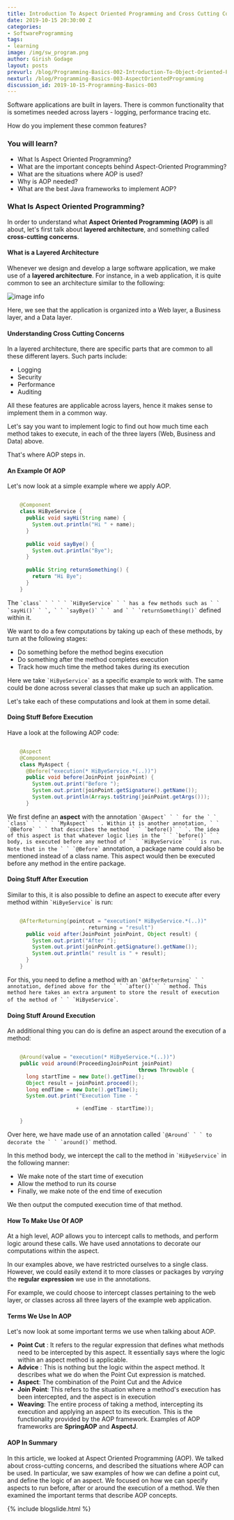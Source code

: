 ```yaml
---
title: Introduction To Aspect Oriented Programming and Cross Cutting Concerns
date: 2019-10-15 20:30:00 Z
categories:
- SoftwareProgramming
tags:
- learning
image: /img/sw_program.png
author: Girish Godage
layout: posts
prevurl: /blog/Programming-Basics-002-Introduction-To-Object-Oriented-Programming
nexturl: /blog/Programming-Basics-003-AspectOrientedProgramming
discussion_id: 2019-10-15-Programming-Basics-003
---
```


Software applications are built in layers. There is common functionality that is sometimes needed across layers - logging, performance tracing etc.

How do you implement these common features?

### You will learn?

* What Is Aspect Oriented Programming?
* What are the important concepts behind Aspect-Oriented Programming? 
* What are the situations where AOP is used?
* Why is AOP needed?
* What are the best Java frameworks to implement AOP?

### What Is Aspect Oriented Programming?

In order to understand what **Aspect Oriented Programming (AOP)** is all about, let's first talk about **layered architecture**, and  something called **cross-cutting concerns**.

#### What is a Layered Architecture

Whenever we design and develop a large software application, we make use of  a **layered architecture**. For instance, in a web application, it is quite common to see an architecture similar to the following:

![image info](/images/Capture-02-01.png)

Here, we see that the application is organized into a Web layer, a Business layer, and a Data layer.

#### Understanding Cross Cutting Concerns

In a layered architecture, there are specific parts that are common to all these different layers. Such parts include:

* Logging
* Security
* Performance
* Auditing

All these features are applicable across layers, hence it makes sense to implement them in a common way.

Let's say you want to implement logic to find out how much time each method takes to execute, in each of the three layers (Web, Business and Data) above.

That's where AOP steps in.

#### An Example Of AOP

Let's now look at a simple example where we apply AOP.

``` java

	@Component
	class HiByeService {
	  public void sayHi(String name) {
	    System.out.println("Hi " + name);
	  }
	
	  public void sayBye() {
	    System.out.println("Bye");
	  }
	
	  public String returnSomething() {
	    return "Hi Bye";
	  }
	}
```

The `` `class` ` ` ` ` `HiByeService` ` ` has a few methods such as ` ` `sayHi()` ` `, ` ` `sayBye()` ` ` and ` ` `returnSomething()` `` defined within it.

We want to do a few computations by taking up each of these methods, by turn at the following stages:

* Do something before the method begins execution
* Do something after the method completes execution
* Track how much time the method takes during its execution

Here we take `` `HiByeService` `` as a specific example to work with. The same could be done across several classes that make up such an application.

Let's take each of these computations and look at them in some detail.

#### Doing Stuff Before Execution

Have a look at the following AOP code:

``` java

	@Aspect
	@Component
	class MyAspect {
	  @Before("execution(* HiByeService.*(..))")
	  public void before(JoinPoint joinPoint) {
	    System.out.print("Before ");
	    System.out.print(joinPoint.getSignature().getName());
	    System.out.println(Arrays.toString(joinPoint.getArgs()));
	  }
```

We first define an **aspect** with the annotation `` `@Aspect` ` ` for the ` ` `class` ` ` ` ` `MyAspect` ` `. Within it is another annotation, ` ` `@Before` ` ` that describes the method ` ` `before()` ` `. The idea of this aspect is that whatever logic lies in the ` ` `before()` ` ` body, is executed before any method of ` ` `HiByeService` ` ` is run. Note that in the ` ` `@Before` `` annotation, a package name could also be mentioned instead of a class name. This aspect would then be executed before any method in the entire package.

#### Doing Stuff After Execution

Similar to this, it is also possible to define an aspect to execute after every method within `` `HiByeService` `` is run:

``` java

	@AfterReturning(pointcut = "execution(* HiByeService.*(..))"
	                    , returning = "result")
	  public void after(JoinPoint joinPoint, Object result) {
	    System.out.print("After ");
	    System.out.print(joinPoint.getSignature().getName());
	    System.out.println(" result is " + result);
	  }
	}

```

For this, you need to define a method with an `` `@AfterReturning` ` ` annotation, defined above for the ` ` `after()` ` ` method. This method here takes an extra argument to store the result of execution of the method of ` ` `HiByeService` ``.

#### Doing Stuff Around Execution

An additional thing you can do is define an aspect around the execution of a method:

``` java

	@Around(value = "execution(* HiByeService.*(..))")
	public void around(ProceedingJoinPoint joinPoint) 
	                                      throws Throwable {
	  long startTime = new Date().getTime();
	  Object result = joinPoint.proceed();
	  long endTime = new Date().getTime();
	  System.out.print("Execution Time - " 

	                  + (endTime - startTime));

	}

```

Over here, we have made use of an annotation called `` `@Around` ` ` to decorate the ` ` `around()` `` method.

In this method body, we intercept the call to the method in `` `HiByeService` `` in the following manner:

* We make note of the start time of execution
* Allow the method to run its course
* Finally, we make note of the end time of execution

We then output the computed execution time of that method.

#### How To Make Use Of AOP

At a high level, AOP allows you to intercept calls to methods, and perform logic around these calls. We have used annotations to decorate our computations within the aspect.

In our examples above, we have restricted ourselves to a single class. However, we could easily extend it to more classes or packages by *varying* the **regular expression** we use in the annotations.

For example, we could choose to intercept classes pertaining to the web layer, or classes across all three layers of the example web application.

#### Terms We Use In AOP

Let's now look at some important terms we use when talking about AOP.

* **Point Cut** : It refers to the regular expression that defines what methods need to be intercepted by this aspect. It essentially says where the logic within an aspect method is applicable.
* **Advice** : This is nothing but the logic within the aspect method. It describes what we do when the Point Cut expression is matched.
* **Aspect**: The combination of the Point Cut and the Advice
* **Join Point**: This refers to the situation where a method's execution has been intercepted, and the aspect is in execution
* **Weaving**: The entire process of taking a method, intercepting its execution and applying an aspect to its execution. This is the functionality provided by the AOP framework. Examples of AOP frameworks are **SpringAOP** and **AspectJ**.

#### AOP In Summary

In this article, we looked at Aspect Oriented Programming (AOP). We talked about cross-cutting concerns, and described the situations where AOP can be used. In particular, we saw examples of how we can define a point cut, and define the logic of an aspect. We focused on how we can specify aspects to run before, after or around the execution of a method. We then examined the important terms that describe AOP concepts.

{% include blogslide.html %}

